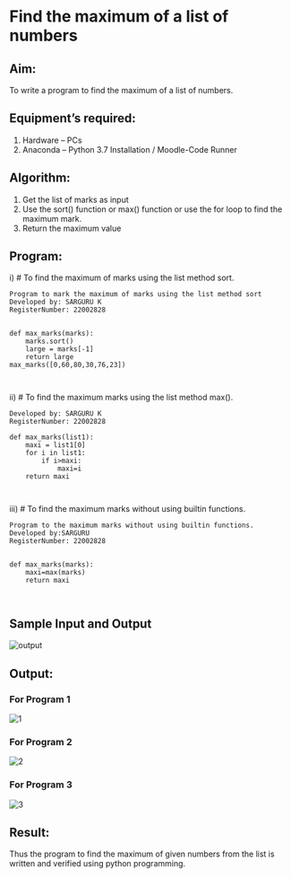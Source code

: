 # Find the maximum of a list of numbers
## Aim:
To write a program to find the maximum of a list of numbers.
## Equipment’s required:
1.	Hardware – PCs
2.	Anaconda – Python 3.7 Installation / Moodle-Code Runner
## Algorithm:
1.	Get the list of marks as input
2.	Use the sort() function or max() function or use the for loop to find the maximum mark.
3.	Return the maximum value
## Program:

i)	# To find the maximum of marks using the list method sort.
```
Program to mark the maximum of marks using the list method sort
Developed by: SARGURU K
RegisterNumber: 22002828


def max_marks(marks):
    marks.sort()
    large = marks[-1]
    return large
max_marks([0,60,80,30,76,23])



```

ii)	# To find the maximum marks using the list method max().
```
Developed by: SARGURU K
RegisterNumber: 22002828

def max_marks(list1):
    maxi = list1[0]
    for i in list1:
        if i>maxi:
            maxi=i
    return maxi



```

iii) # To find the maximum marks without using builtin functions.
```
Program to the maximum marks without using builtin functions.
Developed by:SARGURU
RegisterNumber: 22002828


def max_marks(marks):
    maxi=max(marks)
    return maxi



```
## Sample Input and Output
![output](./img/max_marks1.jpg) 

## Output:
### For Program 1
![1](https://user-images.githubusercontent.com/118704873/214075630-40e7c792-4c61-4ce4-9c47-f44820a1f9bf.png)

### For Program 2
![2](https://user-images.githubusercontent.com/118704873/214075687-98ebc22e-efb4-4e96-9146-0f49846608ba.png)

### For Program 3
![3](https://user-images.githubusercontent.com/118704873/214075732-3bfaaa5b-573f-404e-82ba-7fcd70624824.png)


## Result:
Thus the program to find the maximum of given numbers from the list is written and verified using python programming.
